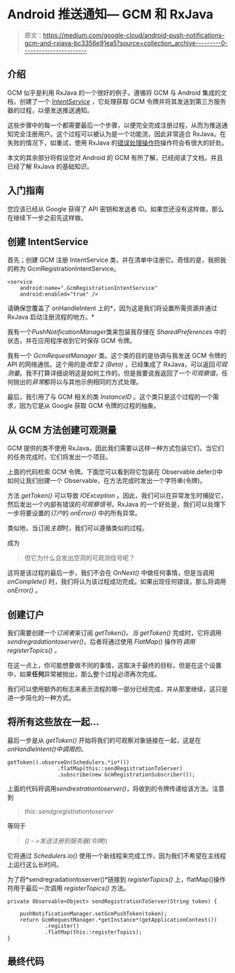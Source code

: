 # Android 推送通知— GCM 和 RxJava

> 原文：<https://medium.com/google-cloud/android-push-notifications-gcm-and-rxjava-bc3356e91ea5?source=collection_archive---------0----------------------->

## 介绍

GCM 似乎是利用 RxJava 的一个很好的例子。遵循将 GCM 与 Android 集成的文档，创建了一个 [*IntentService*](http://developer.android.com/training/run-background-service/create-service.html) ，它处理获取 GCM 令牌并将其发送到第三方服务器的过程，以便发送推送通知。

这些步骤中的每一个都需要最后一个步骤，以便完全完成注册过程，从而为推送通知完全注册用户。这个过程可以被认为是一个功能流，因此非常适合 RxJava。在失败的情况下，如重试，使用 RxJava 的[错误处理操作符](https://github.com/ReactiveX/RxJava/wiki/Error-Handling-Operators)操作符会有很大的好处。

本文的其余部分将假设您对 Android 的 GCM 有所了解，已经阅读了文档，并且已经了解 RxJava 的基础知识。

## 入门指南

您应该已经从 Google 获得了 API 密钥和发送者 ID。如果您还没有这样做，那么在继续下一步之前先这样做。

## 创建 IntentService

首先；创建 GCM 注册 IntentService 类，并在清单中注册它。奇怪的是，我把我的称为 GcmRegistrationIntentService。

```
<service
    android:name=".GcmRegistrationIntentService"
    android:enabled="true" />
```

请确保您覆盖了 onHandleIntent 上的*，因为这是我们将设置所需资源并通过 RxJava 启动注册流程的地方。*

我有一个*PushNotificationManager*类来包装我存储在 *SharedPreferences* 中的状态，并在应用程序收到它时保存 GCM 令牌。

我有一个 *GcmRequestManager* 类。这个类的目的是协调与我发送 GCM 令牌的 API 的网络通信。这个用的是*改型 2 (Beta)* ，已经集成了 RxJava，可以返回*可观测量*。我不打算详细说明这是如何工作的，但是我要说我返回了一个*可观察值*，任何抛出的*异常*都将以与其他示例相同的方式处理。

最后，我引用了与 GCM 相关的类 *InstanceID* 。这个类只是这个过程的一个需求，因为它是从 Google 获取 GCM 令牌的过程的抽象。

## 从 GCM 方法创建可观测量

GCM 提供的类不使用 RxJava，因此我们需要以这样一种方式包装它们，当它们的任务完成时，它们将发出一个项目。

上面的代码检索 GCM 令牌。下面您可以看到将它包装在 Observable.defer()中如何让我们创建一个 Observable，在方法完成时发出一个字符串(令牌)。

方法 *getToken()* 可以导致 *IOException* 。因此，我们可以在异常发生时捕捉它，然后发出一个内部有错误的*可观察信号*。RxJava 的一个好处是，我们可以处理下一步将要设置的*订户*的 *onError()* 中的所有异常。

类似地，当订阅*主题*时，我们可以遵循类似的过程。

成为

> 但它为什么会发出空洞的可观测信号呢？

这将是该过程的最后一步，我们不会在 *OnNext()* 中做任何事情，但是当调用 *onComplete()* 时，我们将认为该过程成功完成。如果出现任何错误，那么将调用 *onError()* 。

## 创建订户

我们需要创建一个*订阅者*来订阅 *getToken()。当 getToken()* 完成时，它将调用*sendregradationtoserver()*，后者将通过使用 *FlatMap()* 操作符*调用 *registerTopics()* 。*

在这一点上，你可能想要做不同的事情，这取决于最终的目标，但是在这个设置中，如果**任何**异常被抛出，那么整个过程必须再次完成。

我们可以使用额外的标志来表示流程的哪一部分已经完成，并从那里继续，这只是进一步简化的一种方式。

## 将所有这些放在一起…

最后一步是从 *getToken()* 开始将我们的可观察对象链接在一起，这是在 *onHandleIntent()中调用的。*

```
getToken().observeOn(Schedulers.*io*())
                .flatMap(this::sendRegistrationToServer)
                .subscribe(new GcmRegistrationSubscriber());
```

上面的代码将调用*sendrestrationtoserver()*，将收到的令牌传递给该方法。注意到

> *this::sendgregistrationtoserver*

等同于

> *() - >发送注册到服务器(令牌)*)

它将通过 *Schedulers.io()* 使用一个新线程来完成工作，因为我们不希望在主线程上运行这么长时间。

为了将*sendregradationtoserver()*链接到 *registerTopics()* 上，flatMap()操作符用于最后一次调用 *registerTopics()* 方法。

```
private Observable<Object> sendRegistrationToServer(String token) {

    pushNotificationManager.setGcmPushToken(token);
    return GcmRequestManager.*getInstance*(getApplicationContext())
            .register()
            .flatMap(this::registerTopics);
}
```

## 最终代码